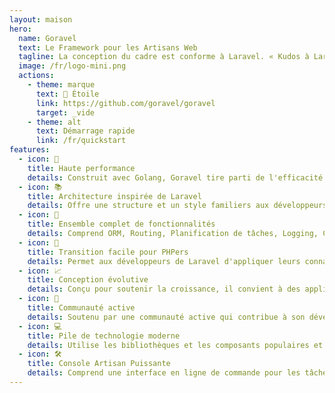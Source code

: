 ```yaml
---
layout: maison
hero:
  name: Goravel
  text: Le Framework pour les Artisans Web
  tagline: La conception du cadre est conforme à Laravel. « Kudos à Laravel! »
  image: /fr/logo-mini.png
  actions:
    - theme: marque
      text: 🌟 Étoile
      link: https://github.com/goravel/goravel
      target: _vide
    - theme: alt
      text: Démarrage rapide
      link: /fr/quickstart
features:
  - icon: 🚀
    title: Haute performance
    details: Construit avec Golang, Goravel tire parti de l'efficacité et du modèle de la concurrence de Go, pour des applications rapides et réactives.
  - icon: 📚
    title: Architecture inspirée de Laravel
    details: Offre une structure et un style familiers aux développeurs de Laravel, simplifiant la transition vers Golang.
  - icon: 🧰
    title: Ensemble complet de fonctionnalités
    details: Comprend ORM, Routing, Planification de tâches, Logging, Cache et plus encore, fournissant tous les outils essentiels pour le développement web.
  - icon: 🔄
    title: Transition facile pour PHPers
    details: Permet aux développeurs de Laravel d'appliquer leurs connaissances existantes pour créer de puissantes applications Golang.
  - icon: 📈
    title: Conception évolutive
    details: Conçu pour soutenir la croissance, il convient à des applications de toute taille, de petits projets à des systèmes de grande envergure.
  - icon: 👥
    title: Communauté active
    details: Soutenu par une communauté active qui contribue à son développement, à sa documentation et à son soutien permanent.
  - icon: 💻
    title: Pile de technologie moderne
    details: Utilise les bibliothèques et les composants populaires et actualisés de Golang, assurant ainsi le respect des meilleures pratiques.
  - icon: 🛠
    title: Console Artisan Puissante
    details: Comprend une interface en ligne de commande pour les tâches courantes, boostant la productivité des développeurs et automatisant les flux de travail.
---
```

